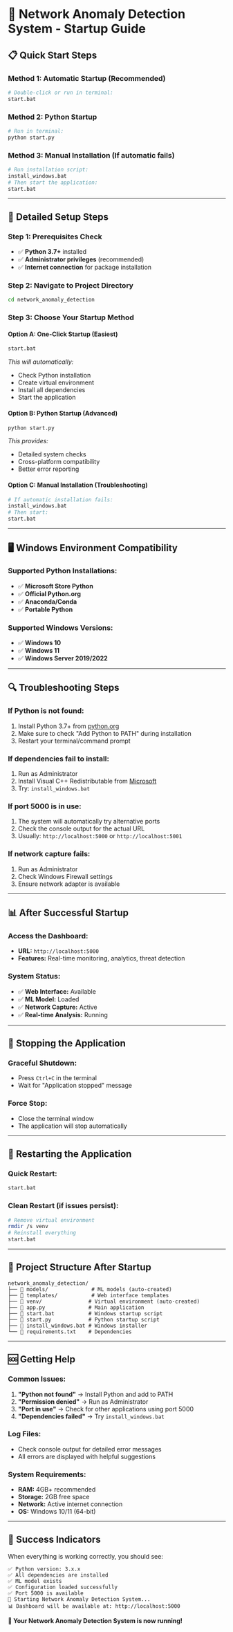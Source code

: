 # 🚀 Network Anomaly Detection System - Startup Guide

## 📋 Quick Start Steps

### **Method 1: Automatic Startup (Recommended)**
```bash
# Double-click or run in terminal:
start.bat
```

### **Method 2: Python Startup**
```bash
# Run in terminal:
python start.py
```

### **Method 3: Manual Installation (If automatic fails)**
```bash
# Run installation script:
install_windows.bat
# Then start the application:
start.bat
```

---

## 🔧 Detailed Setup Steps

### **Step 1: Prerequisites Check**
- ✅ **Python 3.7+** installed
- ✅ **Administrator privileges** (recommended)
- ✅ **Internet connection** for package installation

### **Step 2: Navigate to Project Directory**
```bash
cd network_anomaly_detection
```

### **Step 3: Choose Your Startup Method**

#### **Option A: One-Click Startup (Easiest)**
```bash
start.bat
```
*This will automatically:*
- Check Python installation
- Create virtual environment
- Install all dependencies
- Start the application

#### **Option B: Python Startup (Advanced)**
```bash
python start.py
```
*This provides:*
- Detailed system checks
- Cross-platform compatibility
- Better error reporting

#### **Option C: Manual Installation (Troubleshooting)**
```bash
# If automatic installation fails:
install_windows.bat
# Then start:
start.bat
```

---

## 🖥️ Windows Environment Compatibility

### **Supported Python Installations:**
- ✅ **Microsoft Store Python**
- ✅ **Official Python.org**
- ✅ **Anaconda/Conda**
- ✅ **Portable Python**

### **Supported Windows Versions:**
- ✅ **Windows 10**
- ✅ **Windows 11**
- ✅ **Windows Server 2019/2022**

---

## 🔍 Troubleshooting Steps

### **If Python is not found:**
1. Install Python 3.7+ from [python.org](https://python.org)
2. Make sure to check "Add Python to PATH" during installation
3. Restart your terminal/command prompt

### **If dependencies fail to install:**
1. Run as Administrator
2. Install Visual C++ Redistributable from [Microsoft](https://aka.ms/vs/17/release/vc_redist.x64.exe)
3. Try: `install_windows.bat`

### **If port 5000 is in use:**
1. The system will automatically try alternative ports
2. Check the console output for the actual URL
3. Usually: `http://localhost:5000` or `http://localhost:5001`

### **If network capture fails:**
1. Run as Administrator
2. Check Windows Firewall settings
3. Ensure network adapter is available

---

## 📊 After Successful Startup

### **Access the Dashboard:**
- **URL:** `http://localhost:5000`
- **Features:** Real-time monitoring, analytics, threat detection

### **System Status:**
- ✅ **Web Interface:** Available
- ✅ **ML Model:** Loaded
- ✅ **Network Capture:** Active
- ✅ **Real-time Analysis:** Running

---

## 🛑 Stopping the Application

### **Graceful Shutdown:**
- Press `Ctrl+C` in the terminal
- Wait for "Application stopped" message

### **Force Stop:**
- Close the terminal window
- The application will stop automatically

---

## 🔄 Restarting the Application

### **Quick Restart:**
```bash
start.bat
```

### **Clean Restart (if issues persist):**
```bash
# Remove virtual environment
rmdir /s venv
# Reinstall everything
start.bat
```

---

## 📁 Project Structure After Startup

```
network_anomaly_detection/
├── 📁 models/              # ML models (auto-created)
├── 📁 templates/           # Web interface templates
├── 📁 venv/               # Virtual environment (auto-created)
├── 📄 app.py              # Main application
├── 📄 start.bat           # Windows startup script
├── 📄 start.py            # Python startup script
├── 📄 install_windows.bat # Windows installer
└── 📄 requirements.txt    # Dependencies
```

---

## 🆘 Getting Help

### **Common Issues:**
1. **"Python not found"** → Install Python and add to PATH
2. **"Permission denied"** → Run as Administrator
3. **"Port in use"** → Check for other applications using port 5000
4. **"Dependencies failed"** → Try `install_windows.bat`

### **Log Files:**
- Check console output for detailed error messages
- All errors are displayed with helpful suggestions

### **System Requirements:**
- **RAM:** 4GB+ recommended
- **Storage:** 2GB free space
- **Network:** Active internet connection
- **OS:** Windows 10/11 (64-bit)

---

## 🎯 Success Indicators

When everything is working correctly, you should see:
```
✅ Python version: 3.x.x
✅ All dependencies are installed
✅ ML model exists
✅ Configuration loaded successfully
✅ Port 5000 is available
🚀 Starting Network Anomaly Detection System...
📊 Dashboard will be available at: http://localhost:5000
```

**🎉 Your Network Anomaly Detection System is now running!**
